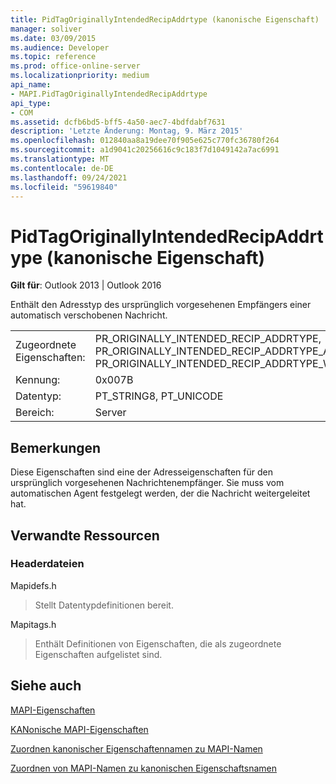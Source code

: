 ```yaml
---
title: PidTagOriginallyIntendedRecipAddrtype (kanonische Eigenschaft)
manager: soliver
ms.date: 03/09/2015
ms.audience: Developer
ms.topic: reference
ms.prod: office-online-server
ms.localizationpriority: medium
api_name:
- MAPI.PidTagOriginallyIntendedRecipAddrtype
api_type:
- COM
ms.assetid: dcfb6bd5-bff5-4a50-aec7-4bdfdabf7631
description: 'Letzte Änderung: Montag, 9. März 2015'
ms.openlocfilehash: 012840aa8a19dee70f905e625c770fc36780f264
ms.sourcegitcommit: a1d9041c20256616c9c183f7d1049142a7ac6991
ms.translationtype: MT
ms.contentlocale: de-DE
ms.lasthandoff: 09/24/2021
ms.locfileid: "59619840"
---
```

# <a name="pidtagoriginallyintendedrecipaddrtype-canonical-property"></a>PidTagOriginallyIntendedRecipAddrtype (kanonische Eigenschaft)

  
  
**Gilt für**: Outlook 2013 | Outlook 2016 
  
Enthält den Adresstyp des ursprünglich vorgesehenen Empfängers einer automatisch verschobenen Nachricht.
  
|||
|:-----|:-----|
|Zugeordnete Eigenschaften:  <br/> |PR_ORIGINALLY_INTENDED_RECIP_ADDRTYPE, PR_ORIGINALLY_INTENDED_RECIP_ADDRTYPE_A, PR_ORIGINALLY_INTENDED_RECIP_ADDRTYPE_W  <br/> |
|Kennung:  <br/> |0x007B  <br/> |
|Datentyp:  <br/> |PT_STRING8, PT_UNICODE  <br/> |
|Bereich:  <br/> |Server  <br/> |
   
## <a name="remarks"></a>Bemerkungen

Diese Eigenschaften sind eine der Adresseigenschaften für den ursprünglich vorgesehenen Nachrichtenempfänger. Sie muss vom automatischen Agent festgelegt werden, der die Nachricht weitergeleitet hat.
  
## <a name="related-resources"></a>Verwandte Ressourcen

### <a name="header-files"></a>Headerdateien

Mapidefs.h
  
> Stellt Datentypdefinitionen bereit.
    
Mapitags.h
  
> Enthält Definitionen von Eigenschaften, die als zugeordnete Eigenschaften aufgelistet sind.
    
## <a name="see-also"></a>Siehe auch



[MAPI-Eigenschaften](mapi-properties.md)
  
[KANonische MAPI-Eigenschaften](mapi-canonical-properties.md)
  
[Zuordnen kanonischer Eigenschaftennamen zu MAPI-Namen](mapping-canonical-property-names-to-mapi-names.md)
  
[Zuordnen von MAPI-Namen zu kanonischen Eigenschaftsnamen](mapping-mapi-names-to-canonical-property-names.md)

